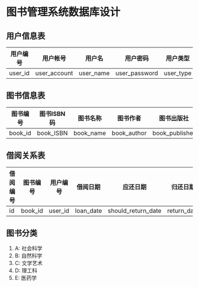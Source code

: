 # 图书管理系统数据库设计



## 用户信息表

| 用户编号 | 用户帐号     | 用户名    | 用户密码      | 用户类型  |
| -------- | ------------ | --------- | ------------- | --------- |
| user_id  | user_account | user_name | user_password | user_type |



## 图书信息表

| 图书编号 | 图书ISBN码 | 图书名称  | 图书作者    | 图书出版社     | 图书类型  | 图书总数     | 借出总数    | 丢失总数   |
| -------- | ---------- | --------- | ----------- | -------------- | --------- | ------------ | ----------- | ---------- |
| book_id  | book_ISBN  | book_name | book_author | book_publisher | book_type | total_number | loans_total | loss_total |



## 借阅关系表

| 借阅编号 | 图书编号 | 用户编号 | 借阅日期  | 应还日期           | 归还日期    | 借阅数      | 是否归还      |
| -------- | -------- | -------- | --------- | ------------------ | ----------- | ----------- | ------------- |
| id       | book_id  | user_id  | loan_date | should_return_date | return_date | loan_number | return_or_not |





## 图书分类

1. A: 社会科学
2. B: 自然科学
3. C: 文学艺术
4. D: 理工科
5. E: 医药学



